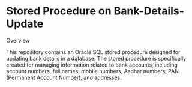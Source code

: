 # Stored Procedure on Bank-Details-Update

Overview

This repository contains an Oracle SQL stored procedure designed for updating bank details in a database. The stored procedure is specifically created for managing information related to bank accounts, including account numbers, full names, mobile numbers, Aadhar numbers, PAN (Permanent Account Number), and addresses.
